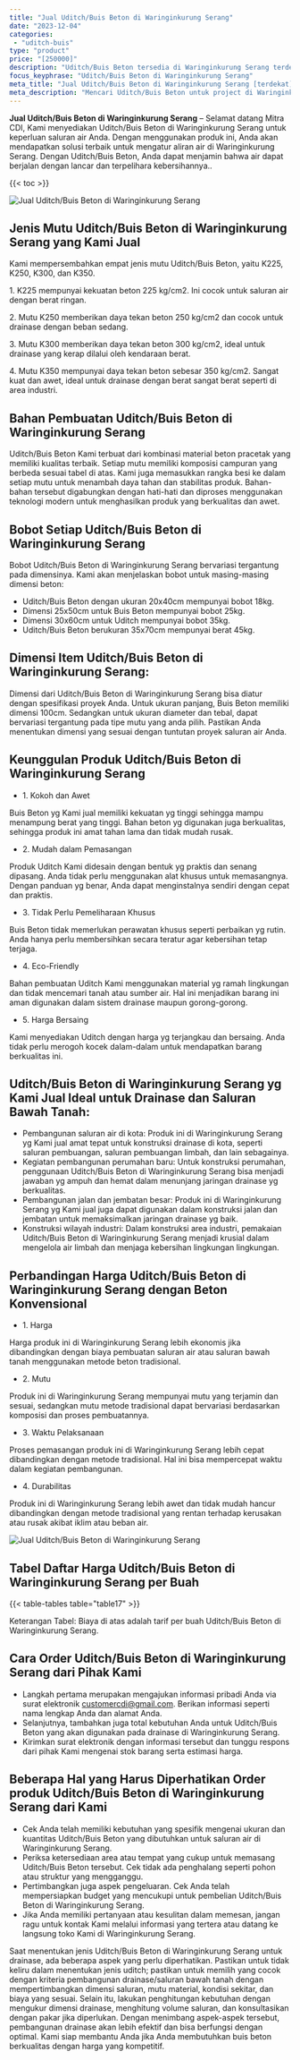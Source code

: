 ```yaml
---
title: "Jual Uditch/Buis Beton di Waringinkurung Serang"
date: "2023-12-04"
categories:
 - "uditch-buis"
type: "product"
price: "[250000]"
description: "Uditch/Buis Beton tersedia di Waringinkurung Serang terdekat. Uditch/Buis Beton ini umumnya digunakan dalam project infrastruktur sebagai sistem pembuangan air yang praktis dan berkualitas tinggi. Silakan kontak kami untuk informasi lebih lanjut."
focus_keyphrase: "Uditch/Buis Beton di Waringinkurung Serang"
meta_title: "Jual Uditch/Buis Beton di Waringinkurung Serang [terdekat] - CDI"
meta_description: "Mencari Uditch/Buis Beton untuk project di Waringinkurung Serang? Kami menyediakan Uditch/Buis Beton yang berkualitas untuk infrastruktur drainase. Segera dapatkan penawaran terbaik sekarang."
---
```


**Jual Uditch/Buis Beton di Waringinkurung Serang** – Selamat datang Mitra CDI, Kami menyediakan Uditch/Buis Beton di Waringinkurung Serang untuk keperluan saluran air Anda. Dengan menggunakan produk ini, Anda akan mendapatkan solusi terbaik untuk mengatur aliran air di Waringinkurung Serang. Dengan Uditch/Buis Beton, Anda dapat menjamin bahwa air dapat berjalan dengan lancar dan terpelihara kebersihannya..

{{< toc >}}

![Jual Uditch/Buis Beton di Waringinkurung Serang](/images/uditch-buis/uditch-beton-26.jpg)

## Jenis Mutu Uditch/Buis Beton di Waringinkurung Serang yang Kami Jual

Kami mempersembahkan empat jenis mutu Uditch/Buis Beton, yaitu K225, K250, K300, dan K350.

1\. K225 mempunyai kekuatan beton 225 kg/cm2. Ini cocok untuk saluran air dengan berat ringan.

2\. Mutu K250 memberikan daya tekan beton 250 kg/cm2 dan cocok untuk drainase dengan beban sedang.

3\. Mutu K300 memberikan daya tekan beton 300 kg/cm2, ideal untuk drainase yang kerap dilalui oleh kendaraan berat.

4\. Mutu K350 mempunyai daya tekan beton sebesar 350 kg/cm2. Sangat kuat dan awet, ideal untuk drainase dengan berat sangat berat seperti di area industri.

## Bahan Pembuatan Uditch/Buis Beton di Waringinkurung Serang

Uditch/Buis Beton Kami terbuat dari kombinasi material beton pracetak yang memiliki kualitas terbaik. Setiap mutu memiliki komposisi campuran yang berbeda sesuai tabel di atas. Kami juga memasukkan rangka besi ke dalam setiap mutu untuk menambah daya tahan dan stabilitas produk. Bahan-bahan tersebut digabungkan dengan hati-hati dan diproses menggunakan teknologi modern untuk menghasilkan produk yang berkualitas dan awet.

## Bobot Setiap Uditch/Buis Beton di Waringinkurung Serang

Bobot Uditch/Buis Beton di Waringinkurung Serang bervariasi tergantung pada dimensinya. Kami akan menjelaskan bobot untuk masing-masing dimensi beton:

*   Uditch/Buis Beton dengan ukuran 20x40cm mempunyai bobot 18kg.
*   Dimensi 25x50cm untuk Buis Beton mempunyai bobot 25kg.
*   Dimensi 30x60cm untuk Uditch mempunyai bobot 35kg.
*   Uditch/Buis Beton berukuran 35x70cm mempunyai berat 45kg.

## Dimensi Item Uditch/Buis Beton di Waringinkurung Serang:

Dimensi dari Uditch/Buis Beton di Waringinkurung Serang bisa diatur dengan spesifikasi proyek Anda. Untuk ukuran panjang, Buis Beton memiliki dimensi 100cm. Sedangkan untuk ukuran diameter dan tebal, dapat bervariasi tergantung pada tipe mutu yang anda pilih. Pastikan Anda menentukan dimensi yang sesuai dengan tuntutan proyek saluran air Anda.

## Keunggulan Produk Uditch/Buis Beton di Waringinkurung Serang

*   1\. Kokoh dan Awet

Buis Beton yg Kami jual memiliki kekuatan yg tinggi sehingga mampu menampung berat yang tinggi. Bahan beton yg digunakan juga berkualitas, sehingga produk ini amat tahan lama dan tidak mudah rusak.
*   2\. Mudah dalam Pemasangan

Produk Uditch Kami didesain dengan bentuk yg praktis dan senang dipasang. Anda tidak perlu menggunakan alat khusus untuk memasangnya. Dengan panduan yg benar, Anda dapat menginstalnya sendiri dengan cepat dan praktis.
*   3\. Tidak Perlu Pemeliharaan Khusus

Buis Beton tidak memerlukan perawatan khusus seperti perbaikan yg rutin. Anda hanya perlu membersihkan secara teratur agar kebersihan tetap terjaga.
*   4\. Eco-Friendly

Bahan pembuatan Uditch Kami menggunakan material yg ramah lingkungan dan tidak mencemari tanah atau sumber air. Hal ini menjadikan barang ini aman digunakan dalam sistem drainase maupun gorong-gorong.
*   5\. Harga Bersaing

Kami menyediakan Uditch dengan harga yg terjangkau dan bersaing. Anda tidak perlu merogoh kocek dalam-dalam untuk mendapatkan barang berkualitas ini.

## Uditch/Buis Beton di Waringinkurung Serang yg Kami Jual Ideal untuk Drainase dan Saluran Bawah Tanah:

*   Pembangunan saluran air di kota: Produk ini di Waringinkurung Serang yg Kami jual amat tepat untuk konstruksi drainase di kota, seperti saluran pembuangan, saluran pembuangan limbah, dan lain sebagainya.
*   Kegiatan pembangunan perumahan baru: Untuk konstruksi perumahan, penggunaan Uditch/Buis Beton di Waringinkurung Serang bisa menjadi jawaban yg ampuh dan hemat dalam menunjang jaringan drainase yg berkualitas.
*   Pembangunan jalan dan jembatan besar: Produk ini di Waringinkurung Serang yg Kami jual juga dapat digunakan dalam konstruksi jalan dan jembatan untuk memaksimalkan jaringan drainase yg baik.
*   Konstruksi wilayah industri: Dalam konstruksi area industri, pemakaian Uditch/Buis Beton di Waringinkurung Serang menjadi krusial dalam mengelola air limbah dan menjaga kebersihan lingkungan lingkungan.

## Perbandingan Harga Uditch/Buis Beton di Waringinkurung Serang dengan Beton Konvensional

*   1\. Harga

Harga produk ini di Waringinkurung Serang lebih ekonomis jika dibandingkan dengan biaya pembuatan saluran air atau saluran bawah tanah menggunakan metode beton tradisional.
*   2\. Mutu

Produk ini di Waringinkurung Serang mempunyai mutu yang terjamin dan sesuai, sedangkan mutu metode tradisional dapat bervariasi berdasarkan komposisi dan proses pembuatannya.
*   3\. Waktu Pelaksanaan

Proses pemasangan produk ini di Waringinkurung Serang lebih cepat dibandingkan dengan metode tradisional. Hal ini bisa mempercepat waktu dalam kegiatan pembangunan.
*   4\. Durabilitas

Produk ini di Waringinkurung Serang lebih awet dan tidak mudah hancur dibandingkan dengan metode tradisional yang rentan terhadap kerusakan atau rusak akibat iklim atau beban air.

![Jual Uditch/Buis Beton di Waringinkurung Serang](/images/uditch-buis/buis-beton-20.jpg)

## Tabel Daftar Harga Uditch/Buis Beton di Waringinkurung Serang per Buah

{{< table-tables table="table17" >}}

Keterangan Tabel: Biaya di atas adalah tarif per buah Uditch/Buis Beton di Waringinkurung Serang.

## Cara Order Uditch/Buis Beton di Waringinkurung Serang dari Pihak Kami

*   Langkah pertama merupakan mengajukan informasi pribadi Anda via surat elektronik customercdi@gmail.com. Berikan informasi seperti nama lengkap Anda dan alamat Anda.
*   Selanjutnya, tambahkan juga total kebutuhan Anda untuk Uditch/Buis Beton yang akan digunakan pada drainase di Waringinkurung Serang.
*   Kirimkan surat elektronik dengan informasi tersebut dan tunggu respons dari pihak Kami mengenai stok barang serta estimasi harga.

## Beberapa Hal yang Harus Diperhatikan Order produk Uditch/Buis Beton di Waringinkurung Serang dari Kami

*   Cek Anda telah memiliki kebutuhan yang spesifik mengenai ukuran dan kuantitas Uditch/Buis Beton yang dibutuhkan untuk saluran air di Waringinkurung Serang.
*   Periksa ketersediaan area atau tempat yang cukup untuk memasang Uditch/Buis Beton tersebut. Cek tidak ada penghalang seperti pohon atau struktur yang mengganggu.
*   Pertimbangkan juga aspek pengeluaran. Cek Anda telah mempersiapkan budget yang mencukupi untuk pembelian Uditch/Buis Beton di Waringinkurung Serang.
*   Jika Anda memiliki pertanyaan atau kesulitan dalam memesan, jangan ragu untuk kontak Kami melalui informasi yang tertera atau datang ke langsung toko Kami di Waringinkurung Serang.

Saat menentukan jenis Uditch/Buis Beton di Waringinkurung Serang untuk drainase, ada beberapa aspek yang perlu diperhatikan. Pastikan untuk tidak keliru dalam menentukan jenis uditch; pastikan untuk memilih yang cocok dengan kriteria pembangunan drainase/saluran bawah tanah dengan mempertimbangkan dimensi saluran, mutu material, kondisi sekitar, dan biaya yang sesuai. Selain itu, lakukan penghitungan kebutuhan dengan mengukur dimensi drainase, menghitung volume saluran, dan konsultasikan dengan pakar jika diperlukan. Dengan menimbang aspek-aspek tersebut, pembangunan drainase akan lebih efektif dan bisa berfungsi dengan optimal. Kami siap membantu Anda jika Anda membutuhkan buis beton berkualitas dengan harga yang kompetitif.